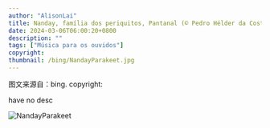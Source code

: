 ```yaml
---
author: "AlisonLai"
title: Nanday, família dos periquitos, Pantanal (© Pedro Hélder da Costa Pinheiro/Getty Images)
date: 2024-03-06T06:00:20+0800
description: ""
tags: ["Música para os ouvidos"]
copyright: 
thumbnail: /bing/NandayParakeet.jpg
---
```

图文来源自：bing.  copyright: 

have no desc

![NandayParakeet](/bing/NandayParakeet.jpg)